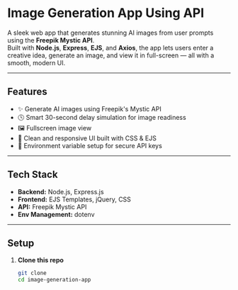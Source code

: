 # Image Generation App Using API

A sleek web app that generates stunning AI images from user prompts using the **Freepik Mystic API**.  
Built with **Node.js**, **Express**, **EJS**, and **Axios**, the app lets users enter a creative idea, generate an image, and view it in full-screen — all with a smooth, modern UI.

---

## Features

- ✨ Generate AI images using Freepik's Mystic API  
- 🕓 Smart 30-second delay simulation for image readiness  
- 🖼️ Fullscreen image view  
- 💬 Clean and responsive UI built with CSS & EJS  
- 🌿 Environment variable setup for secure API keys  

---

## Tech Stack

- **Backend:** Node.js, Express.js  
- **Frontend:** EJS Templates, jQuery, CSS  
- **API:** Freepik Mystic API  
- **Env Management:** dotenv  

---

## Setup

1. **Clone this repo**
   ```bash
   git clone 
   cd image-generation-app
